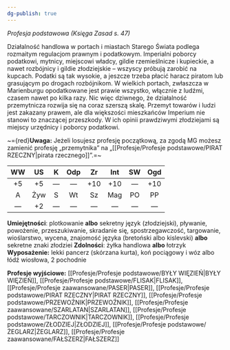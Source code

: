 ```yaml
---
dg-publish: true
---
```

*Profesja podstawowa (Księga Zasad s. 47)*

Działalność handlowa w portach i miastach Starego Świata podlega rozmaitym regulacjom prawnym i podatkowym. Imperialni poborcy podatkowi, mytnicy, miejscowi władcy, gildie rzemieślnicze i kupieckie, a nawet rozbójnicy i gildie złodziejskie – wszyscy próbują zarobić na kupcach. Podatki są tak wysokie, a jeszcze trzeba płacić haracz piratom lub grasującym po drogach rozbójnikom. W wielkich portach, zwłaszcza w Marienburgu opodatkowane jest prawie wszystko, włącznie z ludźmi, czasem nawet po kilka razy. Nic więc dziwnego, że działalność przemytnicza rozwija się na coraz szerszą skalę. Przemyt towarów i ludzi jest zakazany prawem, ale dla większości mieszkańców Imperium nie stanowi to znaczącej przeszkody. W ich opinii prawdziwymi złodziejami są miejscy urzędnicy i poborcy podatkowi.

~={red}**Uwaga:** Jeżeli losujesz profesję początkową, za zgodą MG możesz zamienić profesję „przemytnika” na „[[Profesje/Profesje podstawowe/PIRAT RZECZNY\|pirata rzecznego]]”.=~

| WW  | US  |  K  | Odp | Zr  | Int | SW  | Ogd |
|:---:|:---:|:---:|:---:|:---:|:---:|:---:|:---:|
| +5  | +5  |  —  |  —  | +10 | +10 |  —  | +10 |
|  A  | Żyw |  S  | Wt  | Sz  | Mag | PO  | PP  |
|  —  | +2  |  —  |  —  |  —  |  —  |  —  |  —  |
**Umiejętności**: plotkowanie **albo** sekretny język (złodziejski), pływanie, powożenie, przeszukiwanie, skradanie się, spostrzegawczość, targowanie, wioślarstwo, wycena, znajomość języka (bretoński albo kislevski) **albo** sekretne znaki złodziei
**Zdolności**: żyłka handlowa **albo** łotrzyk
**Wyposażenie:** lekki pancerz (skórzana kurta), koń pociągowy i wóz albo łódź wiosłowa, 2 pochodnie

**Profesje wyjściowe:** [[Profesje/Profesje podstawowe/BYŁY WIĘZIEŃ\|BYŁY WIĘZIEŃ]], [[Profesje/Profesje podstawowe/FLISAK\|FLISAK]], [[Profesje/Profesje zaawansowane/PASER\|PASER]], [[Profesje/Profesje podstawowe/PIRAT RZECZNY\|PIRAT RZECZNY]], [[Profesje/Profesje podstawowe/PRZEWOŹNIK\|PRZEWOŹNIK]], [[Profesje/Profesje zaawansowane/SZARLATAN\|SZARLATAN]], [[Profesje/Profesje podstawowe/TARCZOWNIK\|TARCZOWNIK]], [[Profesje/Profesje podstawowe/ZŁODZIEJ\|ZŁODZIEJ]], [[Profesje/Profesje podstawowe/ŻEGLARZ\|ŻEGLARZ]], [[Profesje/Profesje zaawansowane/FAŁSZERZ\|FAŁSZERZ]]